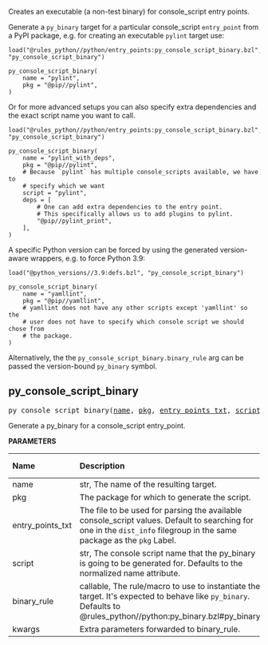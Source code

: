 <!-- Generated with Stardoc: http://skydoc.bazel.build -->


Creates an executable (a non-test binary) for console_script entry points.

Generate a `py_binary` target for a particular console_script `entry_point` from a PyPI package, e.g. for creating an executable `pylint` target use:
```starlark
load("@rules_python//python/entry_points:py_console_script_binary.bzl", "py_console_script_binary")

py_console_script_binary(
    name = "pylint",
    pkg = "@pip//pylint",
)
```

Or for more advanced setups you can also specify extra dependencies and the exact script name you want to call.
```starlark
load("@rules_python//python/entry_points:py_console_script_binary.bzl", "py_console_script_binary")

py_console_script_binary(
    name = "pylint_with_deps",
    pkg = "@pip//pylint",
    # Because `pylint` has multiple console_scripts available, we have to
    # specify which we want
    script = "pylint",
    deps = [
        # One can add extra dependencies to the entry point.
        # This specifically allows us to add plugins to pylint.
        "@pip//pylint_print",
    ],
)
```

A specific Python version can be forced by using the generated version-aware
wrappers, e.g. to force Python 3.9:
```starlark
load("@python_versions//3.9:defs.bzl", "py_console_script_binary")

py_console_script_binary(
    name = "yamllint",
    pkg = "@pip//yamllint",
    # yamllint does not have any other scripts except 'yamllint' so the
    # user does not have to specify which console script we should chose from
    # the package.
)
```

Alternatively, the the `py_console_script_binary.binary_rule` arg can be passed
the version-bound `py_binary` symbol.


<a id="py_console_script_binary"></a>

## py_console_script_binary

<pre>
py_console_script_binary(<a href="#py_console_script_binary-name">name</a>, <a href="#py_console_script_binary-pkg">pkg</a>, <a href="#py_console_script_binary-entry_points_txt">entry_points_txt</a>, <a href="#py_console_script_binary-script">script</a>, <a href="#py_console_script_binary-binary_rule">binary_rule</a>, <a href="#py_console_script_binary-kwargs">kwargs</a>)
</pre>

Generate a py_binary for a console_script entry_point.

**PARAMETERS**


| Name  | Description | Default Value |
| :------------- | :------------- | :------------- |
| <a id="py_console_script_binary-name"></a>name |  str, The name of the resulting target.   |  none |
| <a id="py_console_script_binary-pkg"></a>pkg |  The package for which to generate the script.   |  none |
| <a id="py_console_script_binary-entry_points_txt"></a>entry_points_txt |  The file to be used for parsing the available console_script values. Default to searching for one in the <code>dist_info</code> filegroup in the same package as the <code>pkg</code> Label.   |  <code>None</code> |
| <a id="py_console_script_binary-script"></a>script |  str, The console script name that the py_binary is going to be generated for. Defaults to the normalized name attribute.   |  <code>None</code> |
| <a id="py_console_script_binary-binary_rule"></a>binary_rule |  callable, The rule/macro to use to instantiate the target. It's expected to behave like <code>py_binary</code>. Defaults to @rules_python//python:py_binary.bzl#py_binary.   |  <code>&lt;function py_binary&gt;</code> |
| <a id="py_console_script_binary-kwargs"></a>kwargs |  Extra parameters forwarded to binary_rule.   |  none |


